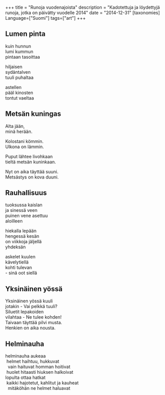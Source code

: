 +++
title = "Runoja vuodenajoista"
description = "Kadotettuja ja löydettyjä runoja, jotka on päivätty vuodelle 2014"
date = "2014-12-31"
[taxonomies]
Language=["Suomi"]
tags=["art"]
+++

## Lumen pinta

kuin hunnun\
lumi kummun\
pintaan tasoittaa

hiljaisen\
sydäntalven\
tuuli puhaltaa

astellen\
pääl kinosten\
tontut vaeltaa

## Metsän kuningas

Alta jään,\
minä herään.

Kolostani kömmin.\
Ulkona on lämmin.

Puput lähtee livohkaan\
tieltä metsän kuninkaan.

Nyt on aika täyttää suuni.\
Metsästys on kova duuni.

## Rauhallisuus

tuoksussa kaislan\
ja sinessä veen\
puinen vene asettuu\
aloilleen

hiekalla lepään\
hengessä kesän\
on viikkoja jäljellä\
yhdeksän

askelet kuulen\
kävelytiellä\
kohti tulevan\
\- sinä oot siellä

## Yksinäinen yössä

Yksinäinen yössä kuuli\
jotakin - Vai pelkkä tuuli?\
Siluetit lepakoiden\
vilahtaa - Ne tulee kohden!\
Taivaan täyttää pilvi musta.\
Henkien on aika nousta.

## Helminauha

helminauha aukeaa\
&nbsp;helmet haihtuu, hukkuvat\
&nbsp;&nbsp;vain haituvat homman hoitivat\
&nbsp;huolet hitaasti hiuksen halkoivat\
lopulta ottaa hatkat\
&nbsp;kaikki hajotetut, kahlitut ja kauheat\
&nbsp;&nbsp;mitäköhän ne helmet haluavat
